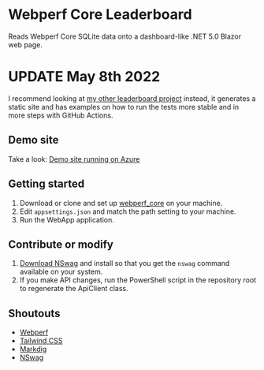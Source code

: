 # Webperf Core Leaderboard
Reads Webperf Core SQLite data onto a dashboard-like .NET 5.0 Blazor web page.

# UPDATE May 8th 2022
I recommend looking at [my other leaderboard project](https://github.com/krompaco/webperf-omvp-rc-leaderboard) instead, it generates a static site and has examples on how to run the tests more stable and in more steps with GitHub Actions.

## Demo site
Take a look: [Demo site running on Azure](https://webperf-leaderboard-demo.azurewebsites.net)

## Getting started
1. Download or clone and set up [webperf_core](https://github.com/Webperf-se/webperf_core) on your machine.
2. Edit `appsettings.json` and match the path setting to your machine.
3. Run the WebApp application.

## Contribute or modify
1. [Download NSwag](https://github.com/RicoSuter/NSwag) and install so that you get the `nswag` command available on your system.
2. If you make API changes, run the PowerShell script in the repository root to regenerate the ApiClient class.

## Shoutouts
* [Webperf](https://webperf.se/)
* [Tailwind CSS](https://tailwindcss.com/)
* [Markdig](https://github.com/lunet-io/markdig)
* [NSwag](https://github.com/RicoSuter/NSwag)
